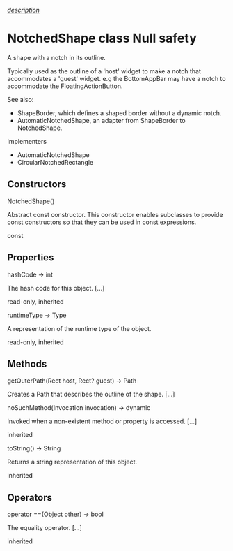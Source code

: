 [*description*][description]

# NotchedShape class Null safety #

A shape with a notch in its outline.

Typically used as the outline of a 'host' widget to make a notch that accommodates a 'guest' widget. e.g the BottomAppBar may have a notch to accommodate the FloatingActionButton.

See also:

 *  ShapeBorder, which defines a shaped border without a dynamic notch.
 *  AutomaticNotchedShape, an adapter from ShapeBorder to NotchedShape.

Implementers

 *  AutomaticNotchedShape
 *  CircularNotchedRectangle

## Constructors ##

NotchedShape()

Abstract const constructor. This constructor enables subclasses to provide const constructors so that they can be used in const expressions.

const

## Properties ##

hashCode → int

The hash code for this object. \[...\]

read-only, inherited

runtimeType → Type

A representation of the runtime type of the object.

read-only, inherited

## Methods ##

getOuterPath(Rect host, Rect? guest) → Path

Creates a Path that describes the outline of the shape. \[...\]

noSuchMethod(Invocation invocation) → dynamic

Invoked when a non-existent method or property is accessed. \[...\]

inherited

toString() → String

Returns a string representation of this object.

inherited

## Operators ##

operator ==(Object other) → bool

The equality operator. \[...\]

inherited


[description]: https://github.com/flutter/flutter/blob/master/packages/flutter/lib/src/painting/notched_shapes.dart#L21